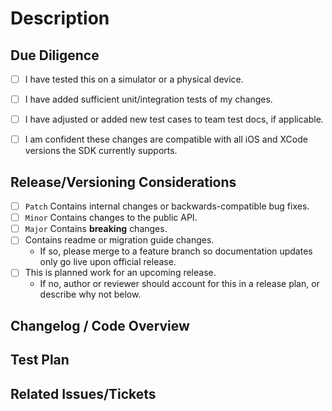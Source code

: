 # Description
<!-- Briefly describe the feature or bug that your pull request addresses, 1-2 sentences. -->


## Due Diligence
<!-- Best practices before submitting, add additional notes below -->
- [ ] I have tested this on a simulator or a physical device.
- [ ] I have added sufficient unit/integration tests of my changes.
- [ ] I have adjusted or added new test cases to team test docs, if applicable.
- [ ] I am confident these changes are compatible with all iOS and XCode versions the SDK currently supports.


## Release/Versioning Considerations
<!-- Help determine how this should be categorized for release, add additional notes below. -->
- [ ] `Patch` Contains internal changes or backwards-compatible bug fixes.
- [ ] `Minor` Contains changes to the public API.
- [ ] `Major` Contains **breaking** changes.
- [ ] Contains readme or migration guide changes.
  - If so, please merge to a feature branch so documentation updates only go live upon official release.
- [ ] This is planned work for an upcoming release.
  - If no, author or reviewer should account for this in a release plan, or describe why not below.
<!-- Please add the planned version as a `milestone` label on this PR -->


## Changelog / Code Overview
<!-- What was changed / added / removed and why. Attach screenshots or other supporting materials -->


## Test Plan
<!-- Provide reproducible testing steps. Link any artifacts, recordings, spreadsheets, etc. -->


## Related Issues/Tickets
<!-- Link to relevant Jira issues, Slack discussions, Google Docs -->

